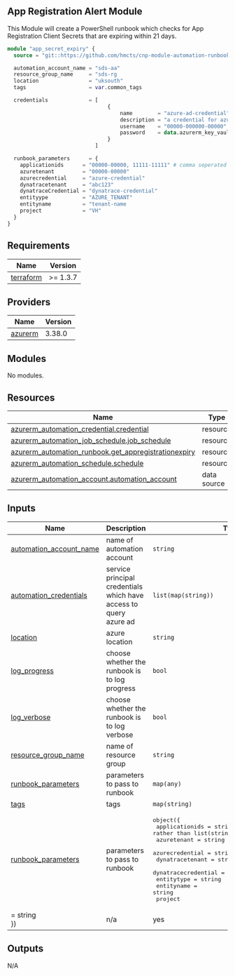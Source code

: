 ## App Registration Alert Module

This Module will create a PowerShell runbook which checks for App Registration Client Secrets that are expiring within 21 days.

```terraform
module "app_secret_expiry" {
  source = "git::https://github.com/hmcts/cnp-module-automation-runbook-app-secret-alert"

  automation_account_name = "sds-aa"
  resource_group_name     = "sds-rg
  location                = "uksouth"
  tags                    = var.common_tags

  credentials             = [
                                {
                                    name        = "azure-ad-credential"
                                    description = "a credential for azure ad access"
                                    username    = "00000-000000-00000" # app registration id which has access to query azure ad.
                                    password    = data.azurerm_key_vault_secret.password.value # app registration client secret.
                                }
                            ]

  runbook_parameters      = {
    applicationids      = "00000-00000, 11111-11111" # comma seperated application ids, this has to be passed as a type: string rather than type: list(string) due to a bug when creating this runbook
    azuretenant         = "00000-00000"
    azurecredential     = "azure-credential"
    dynatracetenant     = "abc123"
    dynatraceCredential = "dynatrace-credential"
    entityype           = "AZURE_TENANT"
    entityname          = "tenant-name
    project             = "VH"
  } 
}

```

## Requirements   

| Name | Version |
|------|---------|
| <a name="requirement_terraform"></a> [terraform](#requirement\_terraform) | >= 1.3.7 |

## Providers

| Name | Version |
|------|---------|
| <a name="provider_azurerm"></a> [azurerm](#provider\_azurerm) | 3.38.0 |

## Modules

No modules.


## Resources

| Name | Type |
|------|------|
| [azurerm_automation_credential.credential](https://registry.terraform.io/providers/hashicorp/azurerm/latest/docs/resources/automation_credential) | resource |
| [azurerm_automation_job_schedule.job_schedule](https://registry.terraform.io/providers/hashicorp/azurerm/latest/docs/resources/automation_job_schedule) | resource |
| [azurerm_automation_runbook.get_appregistrationexpiry](https://registry.terraform.io/providers/hashicorp/azurerm/latest/docs/resources/automation_runbook) | resource |
| [azurerm_automation_schedule.schedule](https://registry.terraform.io/providers/hashicorp/azurerm/latest/docs/resources/automation_schedule) | resource |
| [azurerm_automation_account.automation_account](https://registry.terraform.io/providers/hashicorp/azurerm/latest/docs/data-sources/automation_account) | data source |

## Inputs

| Name | Description | Type | Default | Required |
|------|-------------|------|---------|:--------:|
| <a name="input_automation_account_name"></a> [automation\_account\_name](#input\_automation\_account\_name) | name of automation account | `string` | n/a | yes |
| <a name="input_automation_credentials"></a> [automation\_credentials](#input\_automation\_credentials) | service principal credentials which have access to query azure ad | `list(map(string))` | `[]` | no |
| <a name="input_location"></a> [location](#input\_location) | azure location | `string` | n/a | yes |
| <a name="input_log_progress"></a> [log\_progress](#input\_log\_progress) | choose whether the runbook is to log progress | `bool` | `false` | no |
| <a name="input_log_verbose"></a> [log\_verbose](#input\_log\_verbose) | choose whether the runbook is to log verbose | `bool` | `false` | no |
| <a name="input_resource_group_name"></a> [resource\_group\_name](#input\_resource\_group\_name) | name of resource group | `string` | n/a | yes |
| <a name="input_runbook_parameters"></a> [runbook\_parameters](#input\_runbook\_parameters) | parameters to pass to runbook | `map(any)` | n/a | yes |
| <a name="input_tags"></a> [tags](#input\_tags) | tags | `map(string)` | n/a | yes |
| <a name="input_runbook_parameters"></a> [runbook\_parameters](#input\_runbook\_parameters) | parameters to pass to runbook | <pre>object({<br>    applicationids      = string # created as a string rather than list(string) due to a bug.<br>    azuretenant         = string<br>    azurecredential     = string<br>    dynatracetenant     = string<br>    dynatracecredential = string<br>    entitytype          = string<br>    entityname          = string<br>    project    
         = string<br>  })</pre> | n/a | yes |

## Outputs

N/A